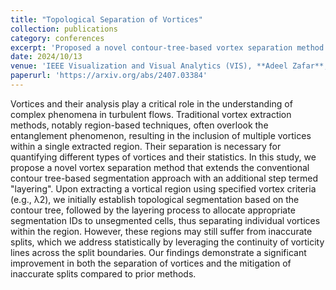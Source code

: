 ```yaml
---
title: "Topological Separation of Vortices"
collection: publications
category: conferences
excerpt: 'Proposed a novel contour-tree-based vortex separation method with layering and statistical refinement to accurately isolate individual vortices in turbulent flows.'
date: 2024/10/13
venue: 'IEEE Visualization and Visual Analytics (VIS), **Adeel Zafar**, Zahra Poorshayegh, Di Yang, Guoning Chen.'
paperurl: 'https://arxiv.org/abs/2407.03384'
---
```

Vortices and their analysis play a critical role in the understanding of complex phenomena in turbulent flows. Traditional vortex extraction methods, notably region-based techniques, often overlook the entanglement phenomenon, resulting in the inclusion of multiple vortices within a single extracted region. Their separation is necessary for quantifying different types of vortices and their statistics. In this study, we propose a novel vortex separation method that extends the conventional contour tree-based segmentation approach with an additional step termed "layering". Upon extracting a vortical region using specified vortex criteria (e.g., λ2), we initially establish topological segmentation based on the contour tree, followed by the layering process to allocate appropriate segmentation IDs to unsegmented cells, thus separating individual vortices within the region. However, these regions may still suffer from inaccurate splits, which we address statistically by leveraging the continuity of vorticity lines across the split boundaries. Our findings demonstrate a significant improvement in both the separation of vortices and the mitigation of inaccurate splits compared to prior methods.
